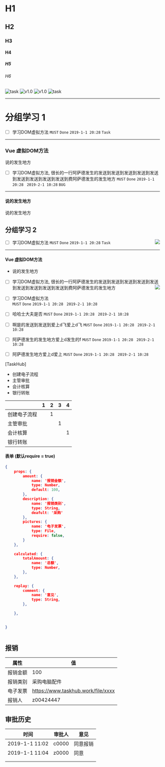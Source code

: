 # H1
## H2
### H3
#### H4
##### H5
###### H6




![task](https://img.shields.io/badge/type-task-yellow.svg) ![v1.0](https://img.shields.io/badge/version-1.0-green.svg) ![v1.0](https://img.shields.io/badge/state-done-blue.svg) ![task](https://img.shields.io/badge/type-task-yellow.svg)

------------------





# 分组学习 1 

- [ ] 学习DOM虚拟方法 `MUST` `Done` `2019-1-1 20:28` `Task`
---
### Vue 虚拟DOM方法
说的发生地方








- [ ] 学习DOM虚拟方法, 很长的一行阿萨德发生的发送到发送到发送到发送到发送到发送到发送到发送到发送到费阿萨德发生的发生地方 `MUST` `Done` `2019-1-1 20:28` ` 2019-2-1 10:28` `BUG`


---





#### 说的发生地方

说的发生地方






## 分组学习 2

- [ ] 学习DOM虚拟方法 `MUST` `Done` `2019-1-1 20:28` `Task` <img align="right" src="https://img.shields.io/badge/type-task-yellow.svg"/>
---
#### Vue 虚拟DOM方法

- 说的发生地方







- [ ] 学习DOM虚拟方法, 很长的一行阿萨德发生的发送到发送到发送到发送到发送到发送到发送到发送到发送到费阿萨德发生的发生地方 <img align="right" src="https://img.shields.io/badge/type-task-yellow.svg"/>
- [ ] 学习DOM虚拟方法   
`MUST` `Done` `2019-1-1 20:28` ` 2019-2-1 10:28`
- [ ] 哈哈士大夫是否 `MUST` `Done` `2019-1-1 20:28` ` 2019-2-1 10:28`    
- [ ] 啊是的发送到发送到爱上d飞爱上d飞 `MUST` `Done` `2019-1-1 20:28` ` 2019-2-1 10:28`    
- [ ] 阿萨德发生的发生地方爱上d发生的f `MUST` `Done` `2019-1-1 20:28` ` 2019-2-1 10:28`    
- [ ] 阿萨德发生地方爱上d爱上 `MUST` `Done` `2019-1-1 20:28` ` 2019-2-1 10:28`    






[TaskHub] 

* 创建电子流程
* 主管审批
* 会计核算
* 银行转账



|              |  1   |  2   |  3   |  4   |
| ------------ | :--: | :--: | :--: | :--: |
| 创建电子流程 |      |  1   |      |      |
| 主管审批     |      |      |  1   |      |
| 会计核算     |      |      |      |  1   |
| 银行转账     |      |      |      |      |



#### 表单 (默认require = true)

```json
{
    props: {
        amount: {
            name: '报销金额',
            type: Number,
            default: 100,
        },
        description: {
            name: '报销类别',
            type: String,
            deafult: '采购'
        },
        pictures: {
            name: '电子发票',
            type: File,
            require: false,
        }
    },
    
    calculated: {
        totalAmount: {
            name: '总额',
            type: Number,
        },
    },
    
    replay: {
        comment: {
            name: '意见',
            type: String,
        },
        
    },
    
    
}



```



## 报销

| 属性     | 值                                 |
| -------- | ---------------------------------- |
| 报销金额 | 100                                |
| 报销类别 | 采购电脑配件                       |
| 电子发票 | https://www.taskhub.work/file/xxxx |
| 报销人   | z00424447                          |



## 审批历史

| 时间           | 审批人 | 意见     |
| -------------- | ------ | -------- |
| 2019-1-1 11:02 | c0000  | 同意报销 |
| 2019-1-1 11:04 | z0000  | 同意     |
|                |        |          |
|                |        |          |





